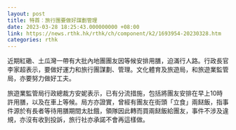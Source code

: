 ```yaml
---
layout: post
title: 特首︰旅行團要做好謀劃管理
date: 2023-03-28 18:25:43.000000000 +08:00
link: https://news.rthk.hk/rthk/ch/component/k2/1693954-20230328.htm
categories: rthk
---
```


近期紅磡、土瓜灣一帶有大批內地團團友因等候安排用膳，迫滿行人路。行政長官李家超表示，要做好運力和旅行團謀劃、管理。文化體育及旅遊局，和旅遊業監管局，亦要努力做好工夫。

旅遊業監管局行政總裁方安妮表示，已有分流措施，包括將團友安排在早上10時許用膳，以及在車上等候。局方亦證實，曾經有團友在街頭「立食」兩餸飯，指事件源於有長者等待用膳期間太肚餓，領隊因此轉而買兩餸飯給團友，事件不涉及違規，亦沒有收到投訴，旅行社亦承諾不會再這樣做。
